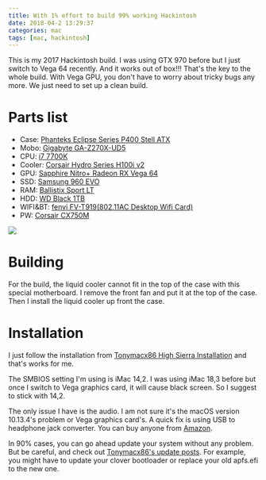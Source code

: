 ```yaml
---
title: With 1% effort to build 99% working Hackintosh
date: 2018-04-2 13:29:37
categories: mac
tags: [mac, hackintosh]
---
```


This is my 2017 Hackintosh build. I was using GTX 970 before but I just switch to Vega 64 recently. And it works out of
box!!! That's the key to the whole build. With Vega GPU, you don't have to worry about tricky bugs any more. We just
need to set up a clean build.

# Parts list

- Case:
  [Phanteks Eclipse Series P400 Stell ATX](https://www.amazon.com/gp/product/b01blhp5hs/ref=oh_aui_detailpage_o00_s00?ie=utf8&psc=1)
- Mobo:
  [Gigabyte GA-Z270X-UD5](https://www.amazon.com/gp/product/b01mryhw6b/ref=oh_aui_detailpage_o01_s00?ie=utf8&psc=1)
- CPU: [i7 7700K](https://www.amazon.com/gp/product/b01mxsi216/ref=oh_aui_detailpage_o01_s02?ie=utf8&psc=1)
- Cooler:
  [Corsair Hydro Series H100i v2](https://www.amazon.com/gp/product/b019exssbg/ref=oh_aui_detailpage_o01_s01?ie=utf8&psc=1)
- GPU:
  [Sapphire Nitro+ Radeon RX Vega 64](https://www.newegg.com/Product/Product.aspx?Item=N82E16814202321&cm_re=vega_64-_-14-202-321-_-Product)
- SSD: [Samsung 960 EVO](https://www.amazon.com/gp/product/b01lyfkjr7/ref=oh_aui_detailpage_o01_s00?ie=utf8&psc=1)
- RAM: [Ballistix Sport LT](https://www.amazon.com/gp/product/b01b4f3ijy/ref=oh_aui_detailpage_o01_s00?ie=utf8&psc=1)
- HDD: [WD Black 1TB](https://www.amazon.com/gp/product/b00fjrs6fu/ref=oh_aui_detailpage_o01_s01?ie=utf8&psc=1)
- WIFI&BT:
  [fenvi FV-T919(802.11AC Desktop Wifi Card)](https://www.amazon.com/gp/product/b01mdlg51u/ref=oh_aui_detailpage_o01_s01?ie=utf8&psc=1)
- PW:
  [Corsair CX750M](https://www.amazon.com/corsair-cx750m-bronze-haswell-modular/dp/b00alk3kem/ref=sr_1_1?s=electronics&ie=utf8&qid=1497980491&sr=1-1&keywords=corsair+cx+750m)

<!--more-->

![](https://ws2.sinaimg.cn/large/006tNbRwgy1fpzd05a4bvj30wk0jo0ui.jpg)

# Building

For the build, the liquid cooler cannot fit in the top of the case with this special motherboard. I remove the front fan
and put it at the top of the case. Then I install the liquid cooler up front the case.

# Installation

I just follow the installation from
[Tonymacx86 High Sierra Installation](https://www.tonymacx86.com/threads/unibeast-install-macos-high-sierra-on-any-supported-intel-based-pc.235474/)
and that's works for me.

The SMBIOS setting I'm using is iMac 14,2. I was using iMac 18,3 before but once I switch to Vega graphics card, it will
cause black screen. So I suggest to stick with 14,2.

The only issue I have is the audio. I am not sure it's the macOS version 10.13.4's problem or Vega graphics card's. A
quick fix is using USB to headphone jack converter. You can buy anyone from
[Amazon](https://www.amazon.com/s/ref=nb_sb_noss_1?url=search-alias%3Daps&field-keywords=usb+to+audio).

In 90% cases, you can go ahead update your system without any problem. But be careful, and check out
[Tonymacx86's update posts](https://www.tonymacx86.com/forums/os-x-updates.32/). For example, you might have to update
your clover bootloader or replace your old apfs.efi to the new one.
